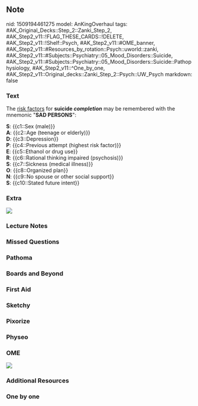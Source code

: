 ## Note
nid: 1509194461275
model: AnKingOverhaul
tags: #AK_Original_Decks::Step_2::Zanki_Step_2, #AK_Step2_v11::!FLAG_THESE_CARDS::!DELETE, #AK_Step2_v11::!Shelf::Psych, #AK_Step2_v11::#OME_banner, #AK_Step2_v11::#Resources_by_rotation::Psych::uworld::zanki, #AK_Step2_v11::#Subjects::Psychiatry::05_Mood_Disorders::Suicide, #AK_Step2_v11::#Subjects::Psychiatry::05_Mood_Disorders::Suicide::Pathophysiology, #AK_Step2_v11::^One_by_one, #AK_Step2_v11::Original_decks::Zanki_Step_2::Psych::UW_Psych
markdown: false

### Text
The <u>risk factors</u> for <b>suicide <i>completion</i></b> may be
remembered with the mnemonic "<b>SAD PERSONS</b>":
<div>
  <b>S</b>: {{c1::Sex (male)}}
</div>
<div>
  <b>A</b>: {{c2::Age (teenage or elderly)}}
</div>
<div>
  <b>D</b>: {{c3::Depression}}
</div>
<div>
  <b>P</b>: {{c4::Previous attempt (highest risk factor)}}
</div>
<div>
  <b>E</b>: {{c5::Ethanol or drug use}}
</div>
<div>
  <b>R</b>: {{c6::Rational thinking impaired (psychosis)}}
</div>
<div>
  <b>S</b>: {{c7::Sickness (medical illness)}}
</div>
<div>
  <b>O</b>: {{c8::Organized plan}}
</div>
<div>
  <b>N</b>: {{c9::No spouse or other social support}}
</div>
<div>
  <b>S</b>: {{c10::Stated future intent}}
</div>

### Extra
<img src="chicken%20dinner.png">

### Lecture Notes


### Missed Questions


### Pathoma


### Boards and Beyond


### First Aid


### Sketchy


### Pixorize


### Physeo


### OME
<div class="ome-widget">
  <a href="https://onlinemeded.org?ref=anki"><img src=
  "_OME_AnkiFlashcards_General_7.png"></a>
</div>

### Additional Resources


### One by one

